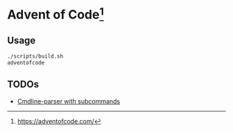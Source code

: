 # Advent of Code[^adventofcode]

## Usage

```bash
./scripts/build.sh
adventofcode
```

## TODOs

-   [Cmdline-parser with subcommands](https://golangdocs.com/flag-package-golang)

[^adventofcode]: https://adventofcode.com/

